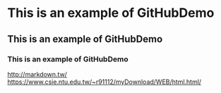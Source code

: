 # This is an example of GitHubDemo
## This is an example of GitHubDemo
### This is an example of GitHubDemo
<http://markdown.tw/>
<https://www.csie.ntu.edu.tw/~r91112/myDownload/WEB/html.html/>
